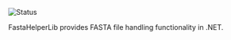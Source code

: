 ![Status](https://github.com/xeniorn/FastaHelperLib/actions/workflows/dotnet.yml/badge.svg?branch=main)

FastaHelperLib provides FASTA file handling functionality in .NET.